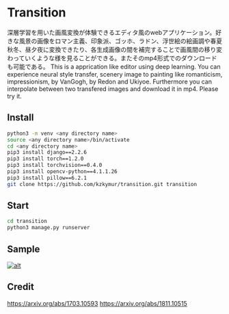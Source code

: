 # Transition
深層学習を用いた画風変換が体験できるエディタ風のwebアプリケーション。好きな風景の画像をロマン主義、印象派、ゴッホ、ラドン、浮世絵の絵画調や春夏秋冬、昼夕夜に変換できたり、各生成画像の間を補完することで画風間の移り変わっていくような様を見ることができる。またそのmp4形式でのダウンロードも可能である。
This is a apprication like editor using deep learning. You can experience neural style transfer, scenery image to painting like romanticism, impressionism, by VanGogh, by Redon and Ukiyoe. Furthermore you can interpolate between two transfered images and download it in mp4. Please try it.


## Install
```bash
python3 -m venv <any directory name>
source <any directory name>/bin/activate
cd <any directory name>
pip3 install django==2.2.6
pip3 install torch==1.2.0
pip3 install torchvision==0.4.0
pip3 install opencv-python==4.1.1.26
pip3 install pillow==6.2.1
git clone https://github.com/kzkymur/transition.git transition
```

## Start
```bash
cd transition
python3 manage.py runserver
```

## Sample
[![alt](https://img.youtube.com/vi/3Nu6cqZ-x2o/0.jpg)](https://www.youtube.com/watch?v=3Nu6cqZ-x2o)

## Credit
https://arxiv.org/abs/1703.10593
https://arxiv.org/abs/1811.10515
